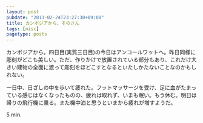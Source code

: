```yaml
---
layout: post
pubdate: "2013-02-24T23:27:30+09:00"
title: カンボジアから、そのさん
tags: [misc]
pagetype: posts
---
```

カンボジアから。四日目(実質三日目)の今日はアンコールワットへ。昨日同様に彫刻がどこも美しい。ただ、作りかけで放置されている部分もあり、これだけ大きい建物の全面に渡って彫刻をほどこすとなるといたしかたないことなのかもしれない。

一日中、日ざしの中を歩いて疲れた。フットマッサージを受け、足に血がたまっている感じはなくなったものの、疲れは取れず、いまも眠い。もう休む。明日は帰りの飛行機に乗る。また機中泊と思うといまから疲れが増すようだ。

5 min.

